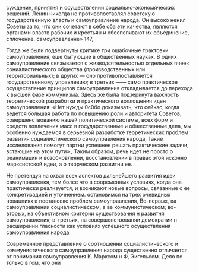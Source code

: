сужденин, принятия и осуществлении социально-экономяческих решений. Ленин никогда не противопоставлял советскую государственную власть и самоуправление народа. Он высоко ненил Советы за то, что они сочетают в себе оба этн качества, являются органами властв рабочих и крестьян и обеспепивают их объединение, сплочение. самоуправленне» 147,

Тогда же были подвергнуты критике три ошабочные трактовки самоуправления, еше бытующие в общественных науках. В одних самоуправление связывается с жизводсятельностью отдельных ячеек  сониалистического общества {производственных или территориальных); в других — оно противопоставляется государственному управлевию; в третьих —— само практическое осуществление принципов самоуправления откладывается до перехода к высшей фазе коммунизма. Здесь же была подзеркнута важность теоретической разработки и практического воплощения иден самоуправления: «Нет нужды 0с0бо доказывать, что сейчас, когда ведется большая работа по повышению роли и авторитета Советов, совершенствованию нашей политической системы, всех форм и средств вовлечения масс в государственные и обшественные дела, мы особенно нуждаемся в серьезной разработке теоретических проблем развития соцналистического самоуправления народа, Такие исслелования помогут партни успешнее решать практические задачи, встающие на этом пути» , Таким образом, речь ндет не просто о реанимацин и возобновленни, восстановлении в правах этой исконно марксистской идеи, а о творческом развитни ее.

Не претендуя на охват всех аспектов дальнейшего развития идеи самоуправленкя, тем более что в современных условиях, когда она практически реализуется, и возникают новые вопросы, связанные с ее конкретизадией и уточнением. остановимся на трех очевидных новацпиях в постановке проблем самоуправления, Во-первых, ва самоуправлении социалистическом, а ве коммунистическом; во-вторых, на объективном критерии существовання н развитня самоуправления; в-третьих, на совершенствованяи демократии н расширении гласности как условиях успешного осуществлення самоуправления народа

Современное представление о соотношенни соцналистического и коммунистического самоуправления народа существенно отличается от понимания самоуправления К. Марксом н Ф, Эигельсом. Дело пе только в гом, что они
